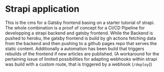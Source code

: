 # Strapi application

This is the cms for a Gatsby frontend basing on a starter tutorial of strapi. The whole combination is a proof of concept for a CI/CD Pipeline for developping a strapi backend and gatsby frontend. While the Backend is pushed to heroku, the gatsby frontend is build by gh actions fetching data from the backend and then pushing to a github pages repo that serves the static content. Additionally a automation has been build that triggers rebuilds of the frontend if new articles are published. (A workaround for the pertaining issue of limited possibilities for adapting webhooks within strapi was build with a custom route, that is triggered by a webhook (`/deploy`))

